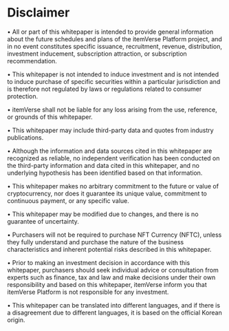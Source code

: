 # Disclaimer
• All or part of this whitepaper is intended to provide general information about the future
schedules and plans of the itemVerse Platform project, and in no event constitutes specific
issuance, recruitment, revenue, distribution, investment inducement, subscription attraction,
or subscription recommendation.

• This whitepaper is not intended to induce investment and is not intended to induce
purchase of specific securities within a particular jurisdiction and is therefore not regulated
by laws or regulations related to consumer protection.

• itemVerse shall not be liable for any loss arising from the use, reference, or grounds of this
whitepaper.

• This whitepaper may include third-party data and quotes from industry publications.

• Although the information and data sources cited in this whitepaper are recognized as
reliable, no independent verification has been conducted on the third-party information and
data cited in this whitepaper, and no underlying hypothesis has been identified based on
that information.

• This whitepaper makes no arbitrary commitment to the future or value of cryptocurrency,
nor does it guarantee its unique value, commitment to continuous payment, or any specific
value.

• This whitepaper may be modified due to changes, and there is no guarantee of uncertainty.

• Purchasers will not be required to purchase NFT Currency (NFTC), unless they fully
understand and purchase the nature of the business characteristics and inherent potential
risks described in this whitepaper.

• Prior to making an investment decision in accordance with this whitepaper, purchasers
should seek individual advice or consultation from experts such as finance, tax and law and
make decisions under their own responsibility and based on this whitepaper, itemVerse
inform you that itemVerse Platform is not responsible for any investment.

• This whitepaper can be translated into different languages, and if there is a disagreement
due to different languages, it is based on the official Korean origin.